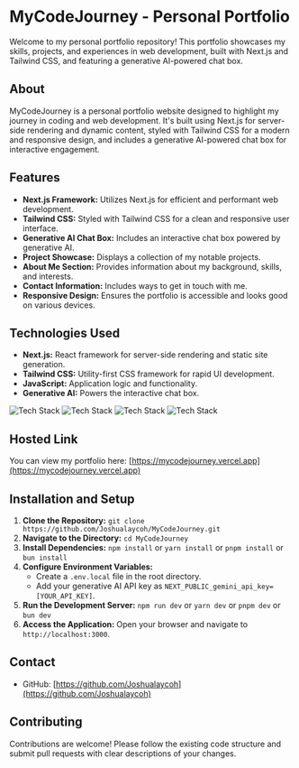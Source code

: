 # MyCodeJourney - Personal Portfolio

Welcome to my personal portfolio repository! This portfolio showcases my skills, projects, and experiences in web development, built with Next.js and Tailwind CSS, and featuring a generative AI-powered chat box.

## About

MyCodeJourney is a personal portfolio website designed to highlight my journey in coding and web development. It's built using Next.js for server-side rendering and dynamic content, styled with Tailwind CSS for a modern and responsive design, and includes a generative AI-powered chat box for interactive engagement.

## Features

-   **Next.js Framework:** Utilizes Next.js for efficient and performant web development.
-   **Tailwind CSS:** Styled with Tailwind CSS for a clean and responsive user interface.
-   **Generative AI Chat Box:** Includes an interactive chat box powered by generative AI.
-   **Project Showcase:** Displays a collection of my notable projects.
-   **About Me Section:** Provides information about my background, skills, and interests.
-   **Contact Information:** Includes ways to get in touch with me.
-   **Responsive Design:** Ensures the portfolio is accessible and looks good on various devices.

## Technologies Used

-   **Next.js:** React framework for server-side rendering and static site generation.
-   **Tailwind CSS:** Utility-first CSS framework for rapid UI development.
-   **JavaScript:** Application logic and functionality.
-   **Generative AI:** Powers the interactive chat box.

![Tech Stack](https://img.shields.io/badge/Next.js-000000?style=for-the-badge&logo=nextdotjs&logoColor=white)
![Tech Stack](https://img.shields.io/badge/Tailwind_CSS-38B2AC?style=for-the-badge&logo=tailwind-css&logoColor=white)
![Tech Stack](https://img.shields.io/badge/JavaScript-F7DF1E?style=for-the-badge&logo=javascript&logoColor=black)
![Tech Stack](https://img.shields.io/badge/Generative_AI-blueviolet?style=for-the-badge)

## Hosted Link

You can view my portfolio here: [https://mycodejourney.vercel.app](https://mycodejourney.vercel.app)

## Installation and Setup

1.  **Clone the Repository:** `git clone https://github.com/Joshualaycoh/MyCodeJourney.git`
2.  **Navigate to the Directory:** `cd MyCodeJourney`
3.  **Install Dependencies:** `npm install` or `yarn install` or `pnpm install` or `bun install`
4.  **Configure Environment Variables:**
    -   Create a `.env.local` file in the root directory.
    -   Add your generative AI API key as `NEXT_PUBLIC_gemini_api_key=[YOUR_API_KEY]`.
5.  **Run the Development Server:** `npm run dev` or `yarn dev` or `pnpm dev` or `bun dev`
6.  **Access the Application:** Open your browser and navigate to `http://localhost:3000`.

## Contact

-   GitHub: [https://github.com/Joshualaycoh](https://github.com/Joshualaycoh)

## Contributing

Contributions are welcome! Please follow the existing code structure and submit pull requests with clear descriptions of your changes.
